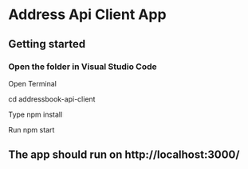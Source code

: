 # Address Api Client App

## Getting started

### Open the folder in Visual Studio Code

Open Terminal

cd addressbook-api-client

Type npm install


Run npm start


## The app should run on http://localhost:3000/

